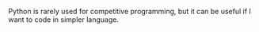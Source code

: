 Python is rarely used for competitive programming, but it can be useful if I want to code in simpler language.